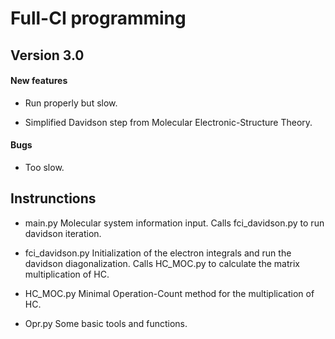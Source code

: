 Full-CI programming
=====================

Version 3.0
-----------

#### New features

- Run properly but slow.

- Simplified Davidson step from Molecular Electronic-Structure Theory.

#### Bugs

- Too slow.

Instrunctions
-------------
- main.py
    Molecular system information input. Calls fci_davidson.py to run davidson iteration.

- fci_davidson.py
    Initialization of the electron integrals and run the davidson diagonalization. Calls HC_MOC.py to calculate the matrix multiplication of HC.

- HC_MOC.py
    Minimal Operation-Count method for the multiplication of HC.

- Opr.py
    Some basic tools and functions.


